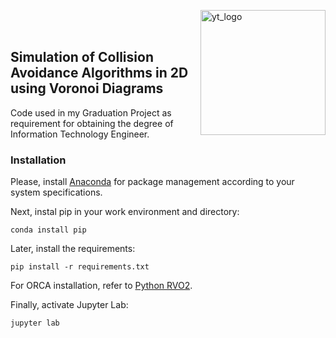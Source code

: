 <img
  src="https://www.yachaytech.edu.ec/wp-content/themes/yachay/images/header/logo-yachaytech.png"
  alt="yt_logo"
  width="200"
  align="right"
/>

<br/>
<br/>

## Simulation of Collision Avoidance Algorithms in 2D using Voronoi Diagrams

Code used in my Graduation Project as requirement for obtaining the degree of Information Technology Engineer.

### Installation
Please, install [Anaconda](https://docs.anaconda.com/anaconda/install/index.html) for package management according to your system specifications.

Next, instal pip in your work environment and directory:
```
conda install pip
```
Later, install the requirements:

```
pip install -r requirements.txt
```

For ORCA installation, refer to [Python RVO2](https://github.com/Taospirit/Python-RVO2).

Finally, activate Jupyter Lab:

```
jupyter lab
```